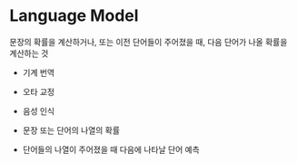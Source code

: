 # Language Model

문장의 확률을 계산하거나, 또는 이전 단어들이 주어졌을 때, 다음 단어가 나올 확률을 계산하는 것

- 기계 번역
- 오타 교정
- 음성 인식

- 문장 또는 단어의 나열의 확률
- 단어들의 나열이 주어졌을 때 다음에 나타날 단어 예측
